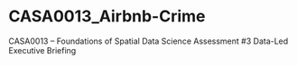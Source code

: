 # CASA0013_Airbnb-Crime
CASA0013 – Foundations of Spatial Data Science
Assessment #3 Data-Led Executive Briefing
